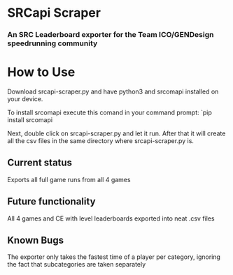 # SRCapi Scraper
### An SRC Leaderboard exporter for the Team ICO/GENDesign speedrunning community

# How to Use
Download srcapi-scraper.py and have python3 and srcomapi installed on your device.

To install srcomapi execute this comand in your command prompt:
`pip install srcomapi

Next, double click on srcapi-scraper.py and let it run. 
After that it will create all the csv files in the same directory where srcapi-scraper.py is.

## Current status
Exports all full game runs from all 4 games

## Future functionality
All 4 games and CE with level leaderboards exported into neat .csv files

## Known Bugs
The exporter only takes the fastest time of a player per category, ignoring the fact that subcategories are taken separately